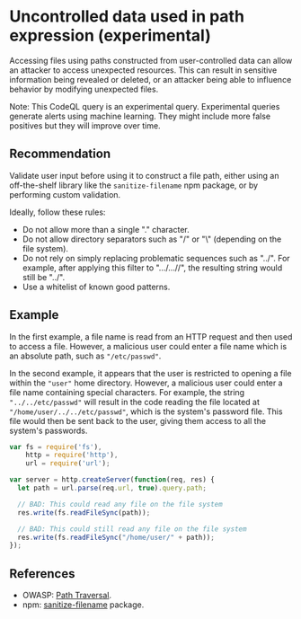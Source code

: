 # Uncontrolled data used in path expression (experimental)
Accessing files using paths constructed from user-controlled data can allow an attacker to access unexpected resources. This can result in sensitive information being revealed or deleted, or an attacker being able to influence behavior by modifying unexpected files.

Note: This CodeQL query is an experimental query. Experimental queries generate alerts using machine learning. They might include more false positives but they will improve over time.


## Recommendation
Validate user input before using it to construct a file path, either using an off-the-shelf library like the `sanitize-filename` npm package, or by performing custom validation.

Ideally, follow these rules:

* Do not allow more than a single "." character.
* Do not allow directory separators such as "/" or "\\" (depending on the file system).
* Do not rely on simply replacing problematic sequences such as "../". For example, after applying this filter to ".../...//", the resulting string would still be "../".
* Use a whitelist of known good patterns.

## Example
In the first example, a file name is read from an HTTP request and then used to access a file. However, a malicious user could enter a file name which is an absolute path, such as `"/etc/passwd"`.

In the second example, it appears that the user is restricted to opening a file within the `"user"` home directory. However, a malicious user could enter a file name containing special characters. For example, the string `"../../etc/passwd"` will result in the code reading the file located at `"/home/user/../../etc/passwd"`, which is the system's password file. This file would then be sent back to the user, giving them access to all the system's passwords.


```javascript
var fs = require('fs'),
    http = require('http'),
    url = require('url');

var server = http.createServer(function(req, res) {
  let path = url.parse(req.url, true).query.path;

  // BAD: This could read any file on the file system
  res.write(fs.readFileSync(path));

  // BAD: This could still read any file on the file system
  res.write(fs.readFileSync("/home/user/" + path));
});

```

## References
* OWASP: [Path Traversal](https://owasp.org/www-community/attacks/Path_Traversal).
* npm: [sanitize-filename](https://www.npmjs.com/package/sanitize-filename) package.

